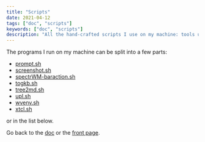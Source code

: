 ```yaml
---
title: "Scripts"
date: 2021-04-12
tags: ["doc", "scripts"]
keywords: ["doc", "scripts"]
description: "All the hand-crafted scripts I use on my machine: tools using dmenu, utils to take screenshots, run the bar of spectrWM, and many more."
---
```


The programs I run on my machine can be split into a few parts:
- [prompt.sh](/public/doc/config/scripts/prompt.sh)
- [screenshot.sh](/public/doc/config/scripts/screenshot.sh)
- [spectrWM-baraction.sh](/public/doc/config/scripts/spectrwm-baraction.sh)
- [togkb.sh](/public/doc/config/scripts/togkb.sh)
- [tree2md.sh](/public/doc/config/scripts/tree2md.sh)
- [upl.sh](/public/doc/config/scripts/upl.sh)
- [wvenv.sh](/public/doc/config/scripts/wvenv.sh)
- [xtcl.sh](/public/doc/config/scripts/xtcl.sh)


or in the list below.

Go back to the [doc](/public/doc/config) or the [front page](/public).  

